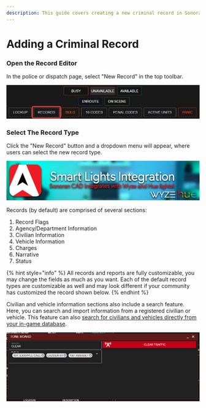 ```yaml
---
description: This guide covers creating a new criminal record in Sonoran CAD.
---
```


# Adding a Criminal Record

### Open the Record Editor

In the police or dispatch page, select "New Record" in the top toolbar.

![Sonoran CAD's Records Center](<../../.gitbook/assets/image (136) (1) (1) (1) (1).png>)

### Select The Record Type

Click the "New Record" button and a dropdown menu will appear, where users can select the new record type.

![Selecting the New Record you would like to make](<../../.gitbook/assets/image (137).png>)

Records (by default) are comprised of several sections:

1. Record Flags
2. Agency/Department Information
3. Civilian Information
4. Vehicle Information
5. Charges
6. Narrative
7. Status

{% hint style="info" %}
All records and reports are fully customizable, you may change the fields as much as you want. Each of the default record types are customizable as well and may look different if your community has customized the record shown below.
{% endhint %}

Civilian and vehicle information sections also include a search feature. Here, you can search and import information from a registered civilian or vehicle. This feature can also [search for civilians and vehicles directly from your in-game database](../../integration-plugins/database-sync-and-merge/).

![Sonoran CAD's record information search feature](<../../.gitbook/assets/image (139).png>)

